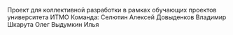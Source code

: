 Проект для коллективной разработки в рамках обучающих проектов университета ИТМО
Команда:
Селютин Алексей
Довыденков Владимир
Шкарута Олег
Выдумкин Илья

